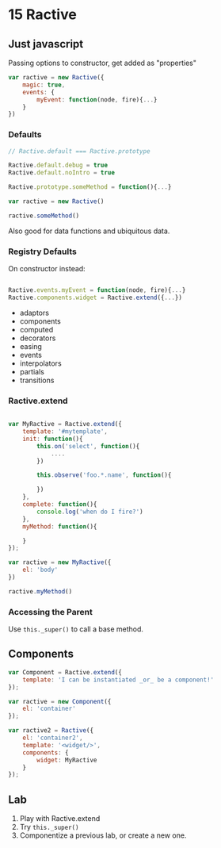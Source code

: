 # 15 Ractive

## Just javascript

Passing options to constructor, get added as "properties"

```js
var ractive = new Ractive({
	magic: true,
	events: {
		myEvent: function(node, fire){...}
	}
})
```

### Defaults

```js
// Ractive.default === Ractive.prototype

Ractive.default.debug = true
Ractive.default.noIntro = true

Ractive.prototype.someMethod = function(){...}

var ractive = new Ractive()

ractive.someMethod()

```

Also good for data functions and ubiquitous data.

### Registry Defaults

On constructor instead:

```js

Ractive.events.myEvent = function(node, fire){...}
Ractive.components.widget = Ractive.extend({...})
```

* adaptors
* components
* computed
* decorators
* easing
* events
* interpolators
* partials
* transitions

### Ractive.extend

```js

var MyRactive = Ractive.extend({
  	template: '#mytemplate',
  	init: function(){
  		this.on('select', function(){
  			....
  		})

  		this.observe('foo.*.name', function(){

  		})
  	},
  	complete: function(){
  		console.log('when do I fire?')
  	},
  	myMethod: function(){

  	}
});

var ractive = new MyRactive({
	el: 'body'
})

ractive.myMethod()

```
### Accessing the Parent

Use `this._super()` to call a base method.

## Components

```js
var Component = Ractive.extend({
	template: 'I can be instantiated _or_ be a component!'
});

var ractive = new Component({
	el: 'container'
});

var ractive2 = Ractive({
	el: 'container2',
	template: '<widget/>',
	components: {
		widget: MyRactive
	}
});
```

## Lab

1. Play with Ractive.extend
2. Try `this._super()`
3. Componentize a previous lab, or create a new one.
